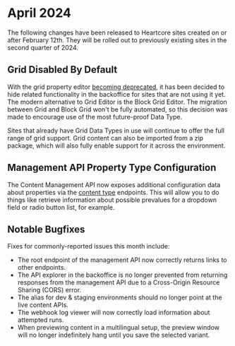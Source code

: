 # April 2024
The following changes have been released to Heartcore sites created on or after February 12th. They will be rolled out to previously existing sites in the second quarter of 2024.

## Grid Disabled By Default
With the grid property editor [becoming deprecated](https://umbraco.com/blog/umbraco-heartcore-update-october-2023/), it has been decided to hide related functionality in the backoffice for sites that are not using it yet. The modern alternative to Grid Editor is the Block Grid Editor. The migration between Grid and Block Grid won't be fully automated, so this decision was made to encourage use of the most future-proof Data Type.

Sites that already have Grid Data Types in use will continue to offer the full range of grid support. Grid content can also be imported from a zip package, which will also fully enable support for it across the environment.

## Management API Property Type Configuration
The Content Management API now exposes additional configuration data about properties via the [content type](../api-documentation/content-management/content/type) endpoints. This will allow you to do things like retrieve information about possible prevalues for a dropdown field or radio button list, for example.

## Notable Bugfixes
Fixes for commonly-reported issues this month include:
* The root endpoint of the management API now correctly returns links to other endpoints.
* The API explorer in the backoffice is no longer prevented from returning responses from the management API due to a Cross-Origin Resource Sharing (CORS) error.
* The alias for dev & staging environments should no longer point at the live content APIs.
* The webhook log viewer will now correctly load information about attempted runs.
* When previewing content in a multilingual setup, the preview window will no longer indefinitely hang until you save the selected variant.
